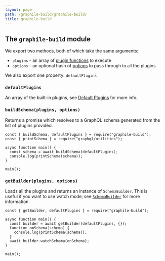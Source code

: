 ```yaml
---
layout: page
path: /graphile-build/graphile-build/
title: graphile-build
---
```


## The `graphile-build` module

We export two methods, both of which take the same arguments:

- `plugins` - an array of [plugin functions](/graphile-build/plugins/) to execute
- `options` - an optional hash of [options](/graphile-build/plugin-options/) to pass through to all the plugins

We also export one property: `defaultPlugins`

### `defaultPlugins`

An array of the built-in plugins, see [Default Plugins](/graphile-build/default-plugins/) for more info.

### `buildSchema(plugins, options)`

Returns a promise which resolves to a GraphQL schema generated from the list of plugins provided.

```js{5}
const { buildSchema, defaultPlugins } = require("graphile-build");
const { printSchema } = require("graphql/utilities");

async function main() {
  const schema = await buildSchema(defaultPlugins);
  console.log(printSchema(schema));
}

main();
```

### `getBuilder(plugins, options)`

Loads all the plugins and returns an instance of `SchemaBuilder`. This is
useful if you want to use watch mode; see
[`SchemaBuilder`](/graphile-build/schema-builder/) for more information.

```js{4,8}
const { getBuilder, defaultPlugins } = require("graphile-build");

async function main() {
  const builder = await getBuilder(defaultPlugins, {});
  function onSchema(schema) {
    console.log(printSchema(schema));
  }
  await builder.watchSchema(onSchema);
}

main();
```

